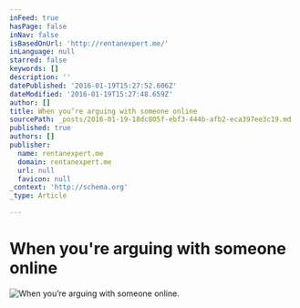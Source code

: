 ```yaml
---
inFeed: true
hasPage: false
inNav: false
isBasedOnUrl: 'http://rentanexpert.me/'
inLanguage: null
starred: false
keywords: []
description: ''
datePublished: '2016-01-19T15:27:52.606Z'
dateModified: '2016-01-19T15:27:48.659Z'
author: []
title: When you’re arguing with someone online
sourcePath: _posts/2016-01-19-18dc805f-ebf3-444b-afb2-eca397ee3c19.md
published: true
authors: []
publisher:
  name: rentanexpert.me
  domain: rentanexpert.me
  url: null
  favicon: null
_context: 'http://schema.org'
_type: Article

---
```

# When you're arguing with someone online
![When you’re arguing with someone online.](https://s3-us-west-2.amazonaws.com/the-grid-img/p/3205a6109a27fdcc54356808623504b0f8b34607.gif)